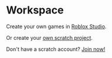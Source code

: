 # Workspace

Create your own games in [Roblox Studio](https://web.roblox.com/create).

Or create your [own scratch project](https://scratch.mit.edu/projects/editor).

Don't have a scratch account? [Join now!](https://scratch.mit.edu/join)

